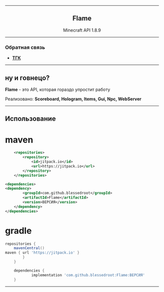 <div align="center">

---
## Flame

Minecraft API 1.8.9 <p>

---
</div>

### Обратная связь

+ **[ТГК](https://t.me/playboyjava)**

---

## ну и говнецо?

**Flame** - это API, которая гораздо упростит работу <p>
 Реализовано: **Scoreboard, Hologram, Items, Gui, Npc, WebServer**

---

## Использование

# maven

```xml
	<repositories>
		<repository>
		    <id>jitpack.io</id>
		    <url>https://jitpack.io</url>
		</repository>
	</repositories>
```

```xml
<dependencies>
<dependency>
	    <groupId>com.github.blessedroot</groupId>
	    <artifactId>Flame</artifactId>
	    <version>ВЕРСИЯ</version>
	</dependency>
</dependencies>
```

# gradle

```gradle
repositories {
	mavenCentral()
maven { url 'https://jitpack.io' }
		}
	}
```

```gradle
	dependencies {
	        implementation 'com.github.blessedroot:Flame:ВЕРСИЯ'
	}
```

---
